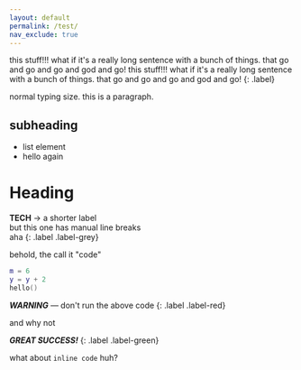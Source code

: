 ```yaml
---
layout: default
permalink: /test/
nav_exclude: true
---
```


this stuff!!! what if it's a really long sentence with a bunch of things. that go and go and go and god and go!  this stuff!!! what if it's a really long sentence with a bunch of things. that go and go and go and god and go!
{: .label}

normal typing size. this is a paragraph.

## subheading

- list element
- hello again

# Heading

**TECH** &rarr; a shorter label  
but this one has manual line breaks  
aha
{: .label .label-grey}

behold, the call it "code"

```lua
m = 6
y = y + 2
hello()
```

***WARNING*** &mdash; don't run the above code
{: .label .label-red}

and why not

***GREAT SUCCESS!***
{: .label .label-green}

what about `inline code` huh?
